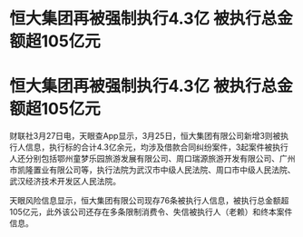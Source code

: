 # 恒大集团再被强制执行4.3亿 被执行总金额超105亿元

# 恒大集团再被强制执行4.3亿 被执行总金额超105亿元

财联社3月27日电，天眼查App显示，3月25日，恒大集团有限公司新增3则被执行人信息，执行标的合计4.3亿余元，均涉及借款合同纠纷案件，3起案件被执行人还分别包括鄂州童梦乐园旅游发展有限公司、周口瑞源旅游开发有限公司、广州市凯隆置业有限公司等，执行法院为武汉市中级人民法院、周口市中级人民法院、武汉经济技术开发区人民法院。

天眼风险信息显示，恒大集团有限公司现存76条被执行人信息，被执行总金额超105亿元，此外该公司还存在多条限制消费令、失信被执行人（老赖）和终本案件信息。

